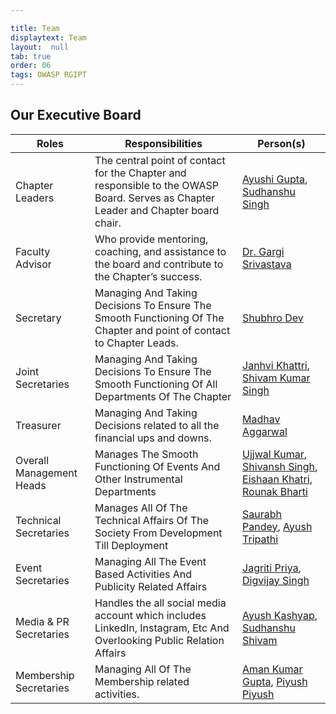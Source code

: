 ```yaml
---

title: Team
displaytext: Team
layout:  null
tab: true
order: 06
tags: OWASP RGIPT
---
```


## Our Executive Board

| Roles | Responsibilities | Person(s) |
| --- | --- | --- |
| Chapter Leaders | The central point of contact for the Chapter and responsible to the OWASP Board. Serves as Chapter Leader and Chapter board chair. | [Ayushi Gupta](mailto:22cs3022@rgipt.ac.in), [Sudhanshu Singh](mailto:22cs3060@rgipt.ac.in) |
| Faculty Advisor | Who provide mentoring, coaching, and assistance to the board and contribute to the Chapter’s success. | [Dr. Gargi Srivastava](mailto:gargi.srivastava@owasp.org) |
| Secretary | Managing And Taking Decisions To Ensure The Smooth Functioning Of The Chapter and point of contact to Chapter Leads. | [Shubhro Dev](mailto:22cs3057@rgipt.ac.in) |
| Joint Secretaries | Managing And Taking Decisions To Ensure The Smooth Functioning Of All Departments Of The Chapter | [Janhvi Khattri](mailto:22cs3030@rgipt.ac.in), [Shivam Kumar Singh](mailto:22mc3030@rgipt.ac.in) |
| Treasurer | Managing And Taking Decisions related to all the financial ups and downs. | [Madhav Aggarwal](mailto:22cs2032@rgipt.ac.in) |
| Overall Management Heads | Manages The Smooth Functioning Of Events And Other Instrumental Departments | [Ujjwal Kumar](mailto:22cs3064@rgipt.ac.in), [Shivansh Singh](mailto:22it3047@rgipt.ac.in), [Eishaan Khatri](mailto:22mc3014@rgipt.ac.in), [Rounak Bharti](mailto:22cs3051@rgipt.ac.in) |
| Technical Secretaries | Manages All Of The Technical Affairs Of The Society From Development Till Deployment | [Saurabh Pandey](mailto:22it3044@rgipt.ac.in), [Ayush Tripathi](mailto:22cs3021@rgipt.ac.in) |
| Event Secretaries | Managing All The Event Based Activities And Publicity Related Affairs | [Jagriti Priya](mailto:22it3018@rgipt.ac.in), [Digvijay Singh](mailto:22mc3012@rgipt.ac.in) |
| Media & PR Secretaries | Handles the all social media account which includes LinkedIn, Instagram, Etc And Overlooking Public Relation Affairs | [Ayush Kashyap](mailto:22cd3006@rgipt.ac.in), [Sudhanshu Shivam](mailto:22cs3059@rgipt.ac.in) |
| Membership Secretaries | Managing All Of The Membership related activities. | [Aman Kumar Gupta](mailto:22it3005@rgipt.ac.in), [Piyush Piyush](mailto:22mc3023@rgipt.ac.in) |
